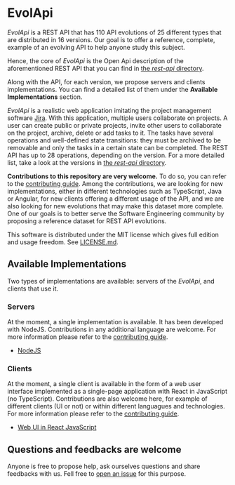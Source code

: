 # EvolApi

_EvolApi_ is a REST API that has 110 API evolutions of 25 different types that are distributed in 16 versions. Our goal is to offer a reference, complete, example of an evolving API to help anyone study this subject.

Hence, the core of _EvolApi_ is the Open Api description of the aforementioned REST API that you can find in [the _rest-api_ directory](/rest-api).

Along with the API, for each version, we propose servers and clients implementations. You can find a detailed list of them under the **Available Implementations** section.

_EvolApi_ is a realistic web application imitating the project management software [Jira](https://www.atlassian.com/software/jira). With this application, multiple users collaborate on projects. A user can create public or private projects, invite other users to collaborate on the project, archive, delete or add tasks to it. The tasks have several operations and well-defined state transitions: they must be archived to be removable and only the tasks in a certain state can be completed. The REST API has up to 28 operations, depending on the version. For a more detailed list, take a look at the versions in [the _rest-api_ directory](/rest-api).

**Contributions to this repository are very welcome.** To do so, you can refer to the [contributing guide](/CONTRIBUTING.md). Among the contributions, we are looking for new implementations, either in different technologies such as TypeScript, Java or Angular, for new clients offering a different usage of the API, and we are also looking for new evolutions that may make this dataset more complete. One of our goals is to better serve the Software Engineering community by proposing a reference dataset for REST API evolutions.

This software is distributed under the MIT license which gives full edition and usage freedom. See [LICENSE.md](LICENSE.md).

## Available Implementations

Two types of implementations are available: servers of the _EvolApi_, and clients that use it.

### Servers

At the moment, a single implementation is available. It has been developed with NodeJS. Contributions in any additional language are welcome. For more information please refer to the [contributing guide](/CONTRIBUTING.md).

- [NodeJS](/servers/node)

### Clients

At the moment, a single client is available in the form of a web user interface implemented as a single-page application with React in JavaScript (no TypeScript). Contributions are also welcome here, for example of different clients (UI or not) or within different languagues and technologies. For more information please refer to the [contributing guide](/CONTRIBUTING.md).

- [Web UI in React JavaScript](/clients/web-ui-react-js)

## Questions and feedbacks are welcome

Anyone is free to propose help, ask ourselves questions and share feedbacks with us. Fell free to [open an issue](https://github.com/evolvable-by-design/evolapi/issues/new) for this purpose.
